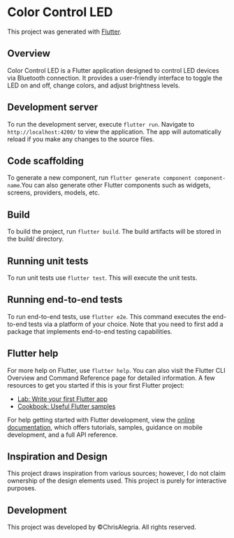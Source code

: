 # Color Control LED

This project was generated with [Flutter](https://flutter.dev/).

## Overview

Color Control LED is a Flutter application designed to control LED devices via Bluetooth connection. It provides a user-friendly interface to toggle the LED on and off, change colors, and adjust brightness levels.

## Development server

To run the development server, execute `flutter run`. Navigate to `http://localhost:4200/` to view the application. The app will automatically reload if you make any changes to the source files.

## Code scaffolding
To generate a new component, run `flutter generate component component-name`.You can also generate other Flutter components such as widgets, screens, providers, models, etc.

## Build
To build the project, run `flutter build`. The build artifacts will be stored in the build/ directory.

## Running unit tests
To run unit tests use `flutter test`. This will execute the unit tests.

## Running end-to-end tests
To run end-to-end tests, use `flutter e2e`. This command executes the end-to-end tests via a platform of your choice. Note that you need to first add a package that implements end-to-end testing capabilities.

## Flutter help
For more help on Flutter, use `flutter help`. You can also visit the Flutter CLI Overview and Command Reference page for detailed information. A few resources to get you started if this is your first Flutter project:

- [Lab: Write your first Flutter app](https://docs.flutter.dev/get-started/codelab)
- [Cookbook: Useful Flutter samples](https://docs.flutter.dev/cookbook)

For help getting started with Flutter development, view the
[online documentation](https://docs.flutter.dev/), which offers tutorials,
samples, guidance on mobile development, and a full API reference.


## Inspiration and Design
This project draws inspiration from various sources; however, I do not claim ownership of the design elements used. This project is purely for interactive purposes.

## Development
This project was developed by ©ChrisAlegria. All rights reserved.
